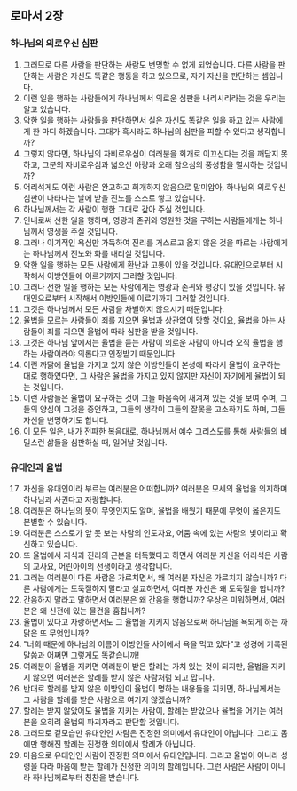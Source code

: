 ## 로마서 2장

### 하나님의 의로우신 심판
1. 그러므로 다른 사람을 판단하는 사람도 변명할 수 없게 되었습니다. 다른 사람을 판단하는 사람은 자신도 똑같은 행동을 하고 있으므로, 자기 자신을 판단하는 셈입니다.
2. 이런 일을 행하는 사람들에게 하나님께서 의로운 심판을 내리시리라는 것을 우리는 알고 있습니다.
3. 악한 일을 행하는 사람들을 판단하면서 실은 자신도 똑같은 일을 하고 있는 사람에게 한 마디 하겠습니다. 그대가 혹시라도 하나님의 심판을 피할 수 있다고 생각합니까?
4. 그렇지 않다면, 하나님의 자비로우심이 여러분을 회개로 이끄신다는 것을 깨닫지 못하고, 그분의 자비로우심과 넓으신 아량과 오래 참으심의 풍성함을 멸시하는 것입니까?
5. 어리석게도 이런 사람은 완고하고 회개하지 않음으로 말미암아, 하나님의 의로우신 심판이 나타나는 날에 받을 진노를 스스로 쌓고 있습니다.
6. 하나님께서는 각 사람이 행한 그대로 갚아 주실 것입니다.
7. 인내로써 선한 일을 행하며, 영광과 존귀와 영원한 것을 구하는 사람들에게는 하나님께서 영생을 주실 것입니다.
8. 그러나 이기적인 욕심만 가득하여 진리를 거스르고 옳지 않은 것을 따르는 사람에게는 하나님께서 진노와 화를 내리실 것입니다.
9. 악한 일을 행하는 모든 사람에게 환난과 고통이 있을 것입니다. 유대인으로부터 시작해서 이방인들에 이르기까지 그러할 것입니다.
10. 그러나 선한 일을 행하는 모든 사람에게는 영광과 존귀와 평강이 있을 것입니다. 유대인으로부터 시작해서 이방인들에 이르기까지 그러할 것입니다.
11. 그것은 하나님께서 모든 사람을 차별하지 않으시기 때문입니다.
12. 율법을 모르는 사람들이 죄를 지으면 율법과 상관없이 망할 것이요, 율법을 아는 사람들이 죄를 지으면 율법에 따라 심판을 받을 것입니다.
13. 그것은 하나님 앞에서는 율법을 듣는 사람이 의로운 사람이 아니라 오직 율법을 행하는 사람이라야 의롭다고 인정받기 때문입니다.
14. 이런 까닭에 율법을 가지고 있지 않은 이방인들이 본성에 따라서 율법이 요구하는 대로 행하였다면, 그 사람은 율법을 가지고 있지 않지만 자신이 자기에게 율법이 되는 것입니다.
15. 이런 사람들은 율법이 요구하는 것이 그들 마음속에 새겨져 있는 것을 보여 주며, 그들의 양심이 그것을 증언하고, 그들의 생각이 그들의 잘못을 고소하기도 하며, 그들 자신을 변명하기도 합니다.
16. 이 모든 일은, 내가 전파한 복음대로, 하나님께서 예수 그리스도를 통해 사람들의 비밀스런 삶들을 심판하실 때, 일어날 것입니다.
### 유대인과 율법
17. 자신을 유대인이라 부르는 여러분은 어떠합니까? 여러분은 모세의 율법을 의지하며 하나님과 사귄다고 자랑합니다.
18. 여러분은 하나님의 뜻이 무엇인지도 알며, 율법을 배웠기 때문에 무엇이 옳은지도 분별할 수 있습니다.
19. 여러분은 스스로가 앞 못 보는 사람의 인도자요, 어둠 속에 있는 사람의 빛이라고 확신하고 있습니다.
20. 또 율법에서 지식과 진리의 근본을 터득했다고 하면서 여러분 자신을 어리석은 사람의 교사요, 어린아이의 선생이라고 생각합니다.
21. 그러는 여러분이 다른 사람은 가르치면서, 왜 여러분 자신은 가르치지 않습니까? 다른 사람에게는 도둑질하지 말라고 설교하면서, 여러분 자신은 왜 도둑질을 합니까?
22. 간음하지 말라고 말하면서 여러분은 왜 간음을 행합니까? 우상은 미워하면서, 여러분은 왜 신전에 있는 물건을 훔칩니까?
23. 율법이 있다고 자랑하면서도 그 율법을 지키지 않음으로써 하나님을 욕되게 하는 까닭은 또 무엇입니까?
24. "너희 때문에 하나님의 이름이 이방인들 사이에서 욕을 먹고 있다"고 성경에 기록된 말씀과 어쩌면 그렇게도 똑같습니까!
25. 여러분이 율법을 지키면 여러분이 받은 할례는 가치 있는 것이 되지만, 율법을 지키지 않으면 여러분은 할례를 받지 않은 사람처럼 되고 맙니다.
26. 반대로 할례를 받지 않은 이방인이 율법이 명하는 내용들을 지키면, 하나님께서는 그 사람을 할례를 받은 사람으로 여기지 않겠습니까?
27. 할례는 받지 않았어도 율법을 지키는 사람이, 할례는 받았으나 율법을 어기는 여러분을 오히려 율법의 파괴자라고 판단할 것입니다.
28. 그러므로 겉모습만 유대인인 사람은 진정한 의미에서 유대인이 아닙니다. 그리고 몸에만 행해진 할례는 진정한 의미에서 할례가 아닙니다.
29. 마음으로 유대인인 사람이 진정한 의미에서 유대인입니다. 그리고 율법이 아니라 성령을 따라 마음에 받는 할례가 진정한 의미의 할례입니다. 그런 사람은 사람이 아니라 하나님께로부터 칭찬을 받습니다.
